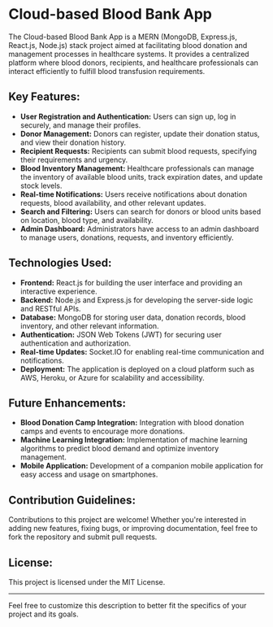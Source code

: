 # Cloud-based Blood Bank App

The Cloud-based Blood Bank App is a MERN (MongoDB, Express.js, React.js, Node.js) stack project aimed at facilitating blood donation and management processes in healthcare systems. It provides a centralized platform where blood donors, recipients, and healthcare professionals can interact efficiently to fulfill blood transfusion requirements.

## Key Features:
- **User Registration and Authentication:** Users can sign up, log in securely, and manage their profiles.
- **Donor Management:** Donors can register, update their donation status, and view their donation history.
- **Recipient Requests:** Recipients can submit blood requests, specifying their requirements and urgency.
- **Blood Inventory Management:** Healthcare professionals can manage the inventory of available blood units, track expiration dates, and update stock levels.
- **Real-time Notifications:** Users receive notifications about donation requests, blood availability, and other relevant updates.
- **Search and Filtering:** Users can search for donors or blood units based on location, blood type, and availability.
- **Admin Dashboard:** Administrators have access to an admin dashboard to manage users, donations, requests, and inventory efficiently.

## Technologies Used:
- **Frontend:** React.js for building the user interface and providing an interactive experience.
- **Backend:** Node.js and Express.js for developing the server-side logic and RESTful APIs.
- **Database:** MongoDB for storing user data, donation records, blood inventory, and other relevant information.
- **Authentication:** JSON Web Tokens (JWT) for securing user authentication and authorization.
- **Real-time Updates:** Socket.IO for enabling real-time communication and notifications.
- **Deployment:** The application is deployed on a cloud platform such as AWS, Heroku, or Azure for scalability and accessibility.

## Future Enhancements:
- **Blood Donation Camp Integration:** Integration with blood donation camps and events to encourage more donations.
- **Machine Learning Integration:** Implementation of machine learning algorithms to predict blood demand and optimize inventory management.
- **Mobile Application:** Development of a companion mobile application for easy access and usage on smartphones.

## Contribution Guidelines:
Contributions to this project are welcome! Whether you're interested in adding new features, fixing bugs, or improving documentation, feel free to fork the repository and submit pull requests.

## License:
This project is licensed under the MIT License.

---

Feel free to customize this description to better fit the specifics of your project and its goals.
